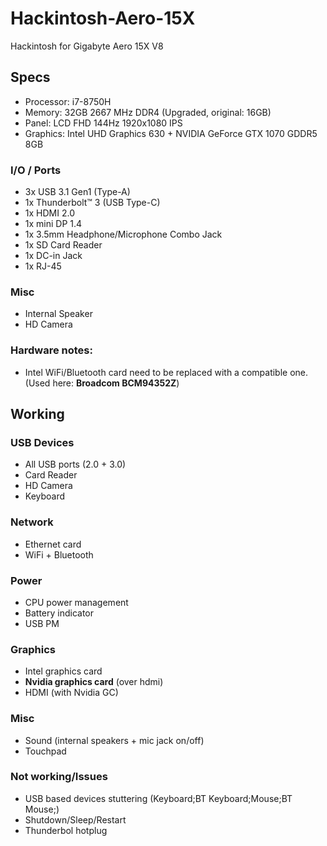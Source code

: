# Hackintosh-Aero-15X
Hackintosh for Gigabyte Aero 15X V8

## Specs
- Processor: i7-8750H
- Memory: 32GB 2667 MHz DDR4 (Upgraded, original: 16GB)
- Panel: LCD FHD 144Hz 1920x1080 IPS
- Graphics: Intel UHD Graphics 630 + NVIDIA GeForce GTX 1070 GDDR5 8GB
### I/O / Ports
- 3x USB 3.1 Gen1 (Type-A)
- 1x Thunderbolt™ 3 (USB Type-C)
- 1x HDMI 2.0
- 1x mini DP 1.4
- 1x 3.5mm Headphone/Microphone Combo Jack
- 1x SD Card Reader
- 1x DC-in Jack
- 1x RJ-45
### Misc
- Internal Speaker
- HD Camera

### Hardware notes:
- Intel WiFi/Bluetooth card need to be replaced with a compatible one. (Used here: **Broadcom BCM94352Z**)

## Working

### USB Devices
- All USB ports (2.0 + 3.0)
- Card Reader
- HD Camera
- Keyboard
### Network
- Ethernet card
- WiFi + Bluetooth
### Power
- CPU power management
- Battery indicator
- USB PM
### Graphics
- Intel graphics card
- **Nvidia graphics card** (over hdmi)
- HDMI (with Nvidia GC)
### Misc
- Sound (internal speakers + mic jack on/off)
- Touchpad

### Not working/Issues

- USB based devices stuttering (Keyboard;BT Keyboard;Mouse;BT Mouse;)
- Shutdown/Sleep/Restart
- Thunderbol hotplug
